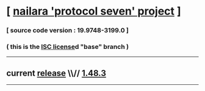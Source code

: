 
# [ [nailara 'protocol seven' project](http://src.nailara.net/) ]

### [ source code version : 19.9748-3199.0 ]

### ( this is the [ISC license](license)d "base" branch )
---
## current [release](https://github.com/anotherlink/nailara/releases) \\\\// [1.48.3](https://github.com/anotherlink/nailara/releases/tag/1.48.3)
---
